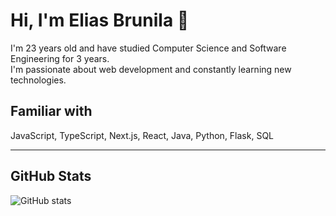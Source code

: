 # Hi, I'm Elias Brunila 👋

I'm 23 years old and have studied Computer Science and Software Engineering for 3 years.  
I'm passionate about web development and constantly learning new technologies.

## Familiar with

JavaScript, TypeScript, Next.js, React, Java, Python, Flask, SQL

---

## GitHub Stats

![GitHub stats](https://github-readme-stats.vercel.app/api?username=esbrunil&show_icons=true&count_private=true&theme=react)
